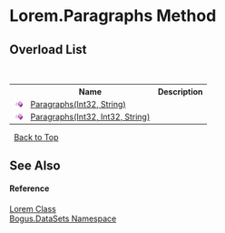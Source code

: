 # Lorem.Paragraphs Method 
 


## Overload List
&nbsp;<table><tr><th></th><th>Name</th><th>Description</th></tr><tr><td>![Public method](media/pubmethod.gif "Public method")</td><td><a href="M_Bogus_DataSets_Lorem_Paragraphs_1">Paragraphs(Int32, String)</a></td><td /></tr><tr><td>![Public method](media/pubmethod.gif "Public method")</td><td><a href="M_Bogus_DataSets_Lorem_Paragraphs">Paragraphs(Int32, Int32, String)</a></td><td /></tr></table>&nbsp;
<a href="#lorem.paragraphs-method">Back to Top</a>

## See Also


#### Reference
<a href="T_Bogus_DataSets_Lorem">Lorem Class</a><br /><a href="N_Bogus_DataSets">Bogus.DataSets Namespace</a><br />